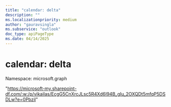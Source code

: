 ```yaml
---
title: "calendar: delta"
description: ""
ms.localizationpriority: medium
author: "gauravsingla"
ms.subservice: "outlook"
doc_type: apiPageType
ms.date: 04/14/2025
---
```


# calendar: delta

Namespace: microsoft.graph

"https://microsoft-my.sharepoint-df.com/:w:/p/vikailas/EcgG5CnXrcJLsc5R4Xd6I94B_gIu_2OXQDt5mfqP5DSDLw?e=0Pbzil"